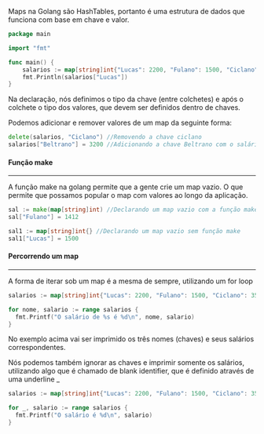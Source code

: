 
Maps na Golang são HashTables, portanto é uma estrutura de dados que funciona com base em chave e valor.

```go
package main 

import "fmt"

func main() {
    salarios := map[string]int{"Lucas": 2200, "Fulano": 1500, "Ciclano": 3500}
    fmt.Println(salarios["Lucas"])
}
```

Na declaração, nós definimos o tipo da chave (entre colchetes) e após o colchete o tipo dos valores, que devem ser definidos dentro de chaves.

Podemos adicionar e remover valores de um map da seguinte forma:

```go
delete(salarios, "Ciclano") //Removendo a chave ciclano
salarios["Beltrano"] = 3200 //Adicionando a chave Beltrano com o salário de 3200
```

#### Função make
---
A função make na golang permite que a gente crie um map vazio. O que permite que possamos popular o map com valores ao longo da aplicação.

```go
sal := make(map[string]int) //Declarando um map vazio com a função make
sal["Fulano"] = 1412

sal1 := map[string]int{} //Declarando um map vazio sem função make
sal1["Lucas"] = 1500
```


#### Percorrendo um map
---
A forma de iterar sob um map é a mesma de sempre, utilizando um for loop

```go
salarios := map[string]int{"Lucas": 2200, "Fulano": 1500, "Ciclano": 3500}  

for nome, salario := range salarios {
  fmt.Printf("O salário de %s é %d\n", nome, salario)
}
```

No exemplo acima vai ser imprimido os três nomes (chaves) e seus salários correspondentes.

Nós podemos também ignorar as chaves e imprimir somente os salários, utilizando algo que é chamado de blank identifier, que é definido através de uma underline _

```go
salarios := map[string]int{"Lucas": 2200, "Fulano": 1500, "Ciclano": 3500}  

for _, salario := range salarios {
  fmt.Printf("O salário é %d\n", salario)
}
```